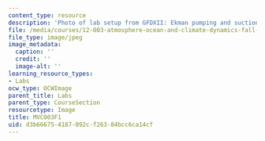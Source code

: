 ```yaml
---
content_type: resource
description: 'Photo of lab setup from GFDXII: Ekman pumping and suction.'
file: /media/courses/12-003-atmosphere-ocean-and-climate-dynamics-fall-2008/d3b666754187092cf26384bcc6ca14cf_MVC003F1.jpg
file_type: image/jpeg
image_metadata:
  caption: ''
  credit: ''
  image-alt: ''
learning_resource_types:
- Labs
ocw_type: OCWImage
parent_title: Labs
parent_type: CourseSection
resourcetype: Image
title: MVC003F1
uid: d3b66675-4187-092c-f263-84bcc6ca14cf
---
```

